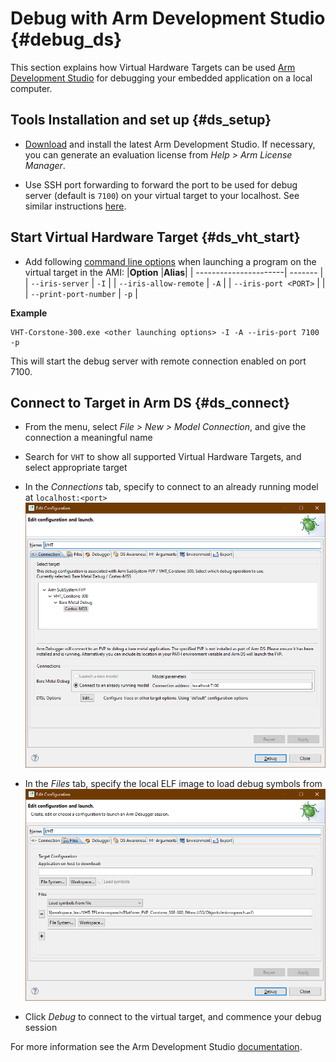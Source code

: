 # Debug with Arm Development Studio {#debug_ds}

This section explains how Virtual Hardware Targets can be used [Arm Development Studio](https://developer.arm.com/tools-and-software/embedded/arm-development-studio) for debugging your embedded application on a local computer.

## Tools Installation and set up {#ds_setup}

- [Download](https://developer.arm.com/tools-and-software/embedded/arm-development-studio/downloads) and install the latest Arm Development Studio. If necessary, you can generate an evaluation license from _Help > Arm License Manager_.

- Use SSH port forwarding to forward the port to be used for debug server (default is `7100`) on your virtual target to your localhost. See similar instructions [here](https://arm-software.github.io/AVH/main/infrastructure/html/run_ami_local.html#use_vnc).

## Start Virtual Hardware Target {#ds_vht_start}

- Add following [command line options](../../simulation/html/Using.html#Options) when launching a program on the virtual target in the AMI:
|**Option**             |**Alias**|
| ----------------------| ------- |
| `--iris-server`       | `-I`    |
| `--iris-allow-remote` | `-A`    |
| `--iris-port <PORT>`  |         |
| `--print-port-number` | `-p`    |

**Example**

```
VHT-Corstone-300.exe <other launching options> -I -A --iris-port 7100 -p
```

This will start the debug server with remote connection enabled on port 7100.

## Connect to Target in Arm DS {#ds_connect}

- From the menu, select _File > New > Model Connection_, and give the connection a meaningful name
- Search for `VHT` to show all supported Virtual Hardware Targets, and select appropriate target
- In the _Connections_ tab, specify to connect to an already running model at `localhost:<port>`<br>
![Connections Tab](images/debug_config1.png)

- In the _Files_ tab, specify the local ELF image to load debug symbols from<br>
![Files Tab](images/debug_config2b.png)

- Click _Debug_ to connect to the virtual target, and commence your debug session

For more information see the Arm Development Studio [documentation](https://developer.arm.com/documentation/101469/latest/Debugging-code/Configuring-a-connection-to-an-external-Fixed-Virtual-Platform--FVP--for-bare-metal-application-debug).
